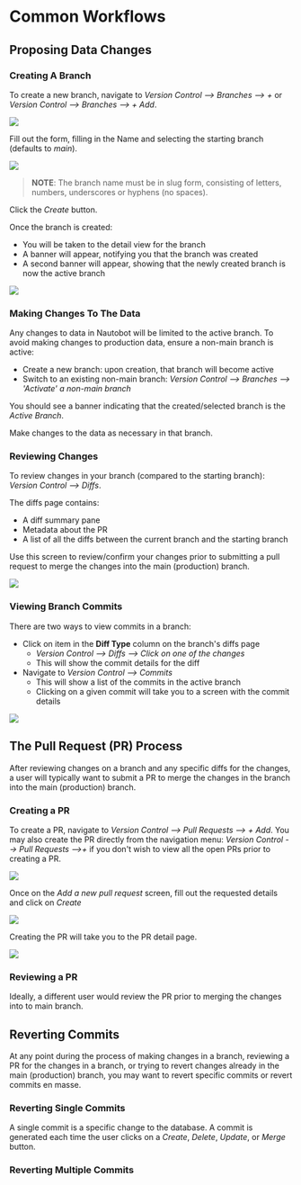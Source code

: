 # Common Workflows


## Proposing Data Changes

### Creating A Branch

To create a new branch, navigate to *Version Control --> Branches --> +* or *Version Control --> Branches --> + Add*.



![](../images/creating-a-branch.png)

Fill out the form, filling in the Name and selecting the starting branch (defaults to *main*).

![](../images/add-a-new-branch-form.png)

> **NOTE**: The branch name must be in slug form, consisting of letters, numbers, underscores or hyphens (no spaces).

Click the *Create* button.

Once the branch is created:
* You will be taken to the detail view for the branch
* A banner will appear, notifying you that the branch was created
* A second banner will appear, showing that the newly created branch is now the active branch

![](../images/branch-detail-page.png)

### Making Changes To The Data

Any changes to data in Nautobot will be limited to the active branch. To avoid making changes to production data, ensure a non-main branch is active:
* Create a new branch: upon creation, that branch will become active
* Switch to an existing non-main branch: *Version Control --> Branches --> 'Activate' a non-main branch*

[](../images/activate-non-main-branch.png)

You should see a banner indicating that the created/selected branch is the *Active Branch*.

[](../images/active-branch-banner.png)

Make changes to the data as necessary in that branch.

### Reviewing Changes

To review changes in your branch (compared to the starting branch): *Version Control --> Diffs*.

The diffs page contains:
* A diff summary pane
* Metadata about the PR
* A list of all the diffs between the current branch and the starting branch

Use this screen to review/confirm your changes prior to submitting a pull request to merge the changes into the main (production) branch.

![](../images/diffs-from-starting-branch.png)

### Viewing Branch Commits

There are two ways to view commits in a branch:
* Click on item in the **Diff Type** column on the branch's diffs page
  * *Version Control --> Diffs --> Click on one of the changes*
  * This will show the commit details for the diff 
* Navigate to *Version Control --> Commits* 
  * This will show a list of the commits in the active branch
  * Clicking on a given commit will take you to a screen with the commit details

![](../images/diffs-and-commits.png)

## The Pull Request (PR) Process

After reviewing changes on a branch and any specific diffs for the changes, a user will typically want to submit a PR to merge the changes in the branch into the main (production) branch.

### Creating a PR

To create a PR, navigate to  *Version Control --> Pull Requests --> + Add*. You may also create the PR directly from the navigation menu: *Version Control --> Pull Requests -->+* if you don't wish to view all the open PRs prior to creating a PR.

![](../images/create-a-pr.png)

Once on the *Add a new pull request* screen, fill out the requested details and click on *Create*

![](../images/add-new-pr-page.png)

Creating the PR will take you to the PR detail page.

![](../images/pr-detail-page.png)

### Reviewing a PR
Ideally, a different user would review the PR prior to merging the changes into to main branch.  

## Reverting Commits

At any point during the process of making changes in a branch, reviewing a PR for the changes in a branch, or trying to revert changes already in the main (production) branch, you may want to revert specific commits or revert commits en masse.  

### Reverting Single Commits

A single commit is a specific change to the database. A commit is generated each time the user clicks on a *Create*, *Delete*, *Update*, or *Merge* button.

### Reverting Multiple Commits







